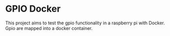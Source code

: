 # GPIO Docker
This project aims to test the gpio functionality in a raspberry pi with Docker.
Gpio are mapped into a docker container.


